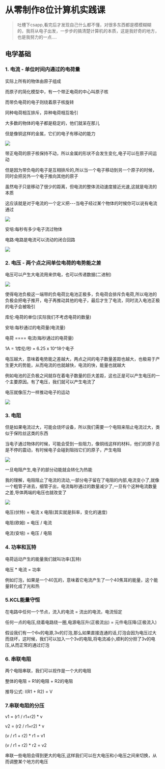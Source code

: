 # 从零制作8位计算机实践课

> 吐槽下csapp,看完后才发现自己什么都不懂，对很多东西都是模模糊糊的，我将从电子出发，一步步的搞清楚计算机的本质，这是我好奇的地方，也是我努力的一点....


## 电学基础

### 1. 电流 - 单位时间内通过的电荷量

实际上所有的物体由原子组成

而原子的简化模型中，有一个带正电荷的中心叫原子核

而带负电荷的电子则绕着原子核旋转

同种电荷相互排斥，异种电荷相互吸引

大多数的物体的电子都是稳定的，他们就呆在那儿

但是像铜这样的金属，它们的电子有移动的能力

![](./image/移动的电子.png)

带正电荷的原子核保持不动，所以金属的形状不会发生变化,电子可以在原子间运动

但是因为带负电的电子是互相排斥的,所以当一个电子移动到另一个原子的时候，同时会把另外一个电子推向其他的原子

虽然电子只是移动了很少的距离，但电流的整体流动速度接近光速,这就是电流的本质

这应该就是对于电流的一个定义把---当电子经过某个物体的时候你可以说有电流通过

![](./image/安培.png)

安培:每秒有多少电子流过物体

电路:电路是电流可以流动的闭合回路

![](./image/电路.png) 

###  2. 电压 - 两个点之间单位电荷的电势能之差

电压可以产生大电流用来供电，也可以传递数据(二进制)

![](./image/电压.png)

使得电池负极这一端带的负电荷比电池正极多，负电荷会排斥负电荷,所以电池的负极会把电子推开，电子再推动其他的电子，最后才生了电流，同时流入电池正极的电子会被吸引

库伦:电荷的单位(实际我们不考虑电荷的数量)

安培:每秒通过的电荷量(电流量)

电荷 ==== 电流(每秒通过的电荷量)

1A = 1库伦/秒 = 6.25 x 10^18个电子

电压越大，意味着电势能之差越大，两点之间的电子数量差距也越大，也极易于产生更大的势能，从而电流的也就越快，电流的快，能量也就越大

例如电池的正负极之间就存在着电子数量的巨大差距，这也正是可以产生电压的一个主要原因。有了电压，我们就可以产生电流了


电压就像压力一样推动电子的运动

![](./image/电压的推动力.png)

### 3. 电阻

但是如果电流过大，可能会烧坏设备，所以我们需要一个电阻来阻止电流过大，类似于保险丝这类的东西

当电子通过物体的时候，可能会受到一些阻力，像铜线这样的材料，他们的原子总是不停的震动，有时候电子会碰到阻挡它们的原子，产生电阻

![](./image/电阻.png)

一旦电阻产生,电子的部分动能就会转化为热能

我的理解，电阻阻止了电流的流动,一部分电子留在了电阻的内部,电流变小了,就像一个粗管子进去，细管子出，电流每秒通过的数量减少了,一旦有个这种电流数量之差,导体两端的电压也就改变了


![](./image/电阻电流电压的关系.png)


电压(伏特) = 电流 x 电阻(其实就是斜率，变化的速度)

电阻(欧姆) = 电压 / 电流 

电流(安培) = 电压 / 电阻

### 4. 功率和瓦特

电荷运动产生的能量我们就叫功率(瓦特)

电压 * 电流 = 功率

例如灯泡，如果是一个40瓦的，意味着它电流产生了一个40焦耳的能量，这个能量转化成了光和热


### 5.KCL能量守恒

在电路中任何一个节点，流入的电流 = 流出的电流，电流恒定

任何一点的电压,绕着电路绕一圈,电源电压升(正极流出) = 元件电压降(正极流入)

假设我们有一个6v的电源,3v的灯泡,那么如果直接连通的话,灯泡会因为电压过大而烧坏，这时候，我们可以加入一个3v的电阻,将电流减小,顺利的分担了3v的电压,从而正常的通过灯泡



### 6. 串联电阻

两个电阻串联，我们可以视作是一个大的电阻 

整体的电阻 = R1的电阻 + R2的电阻

推导公式: I(R1 + R2) = V

### 7.串联电阻的分压

v1 = (r1 / r1+r2) * v

v2 = (r2 / r1+r2) * v

(v / r1 + r2) * r1 = v1

(v / r1 + r2) * r2 = v2

串联一些电阻会得到更大的电压,这样我们可以在大电压和小电压之间来切换，从而调整某个地方的电压






























































































































































































